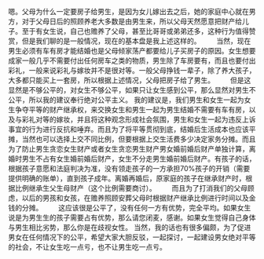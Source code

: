 嗯。父母为什么一定要房子给男生，是因为女儿嫁出去之后，她的家庭中心就在男方，对于父母日后的照顾养老大多数是由男生来，所以父母天然愿意把财产给儿子。至于有女生说，自己也赡养了父母，甚至比哥哥或弟弟还多，这种行为值得赞赏，但是我们聊的是一般情况，现在的基本盘是我上述这样的。
　　当然，现在男生必须有车有房才能结婚也是父母倾家荡产都要给儿子买房子的原因。女生想要成家一般几乎不需要付出任何房车之类的物质，男生除了车房要有，而且也要付出彩礼，一般来说彩礼与嫁妆并不是很对等。一般父母挣钱一辈子，除了养大孩子，大多都只能买上一套房，所以根据上述情况，父母把房子给了男生。
　　但是这显然是不够公平的，对女生不够公平，如果只让女生感到公平，那么显然对男生不公平，所以我的建议奉行绝对公平主义。
我的建议是，我们男生和女生一起为女生争夺平等的财产继承权，来交换女生和男生一起为男生结婚不需要有车有房，以及与彩礼对等的嫁妆，并且将这种观念形成社会氛围，男生和女生一起为违反上诉事宜的行为进行反抗和唾弃。而且为了将平等贯彻到底，结婚后生活成本也应该平摊，当然也可以选择上交不同比例，但要根据上交生活费多少决定家务分摊。而且为了防止男生贪恋女生财产或者女生贪恋男生财产男女婚前婚后财产单独计算，离婚时男生不占有女生婚前婚后财产，女生不分走男生婚前婚后财产。有孩子的话，根据孩子意愿和法庭判决为准，没有领走孩子的一方承担70%孩子的开销（需要提供明确的账单），直到孩子成年。离婚再婚后，原家庭的孩子在继承财产时，根据比例继承生父生母财产（这个比例需要商讨）。
　　而且为了打消我们的父母顾虑，以后的男孩和女孩，在赡养照顾安葬父母时根据财产继承比例进行时间以及金钱的分摊。
　　这应该很是公平了，没有任何一方有优势，完全平均。如果女生说是为男生生的孩子需要占有优势，那么请您闭麦，感谢。如果女生觉得自己身体与男生相比劣势，那么你是在歧视女性。
当然，我的话也有很多偏颇，为了促进男女在任何情况下的公平，希望大家大胆反驳，一起探讨，一起建设男女绝对平等的社会，不让女生吃一点亏，也不让男生吃一点亏。
